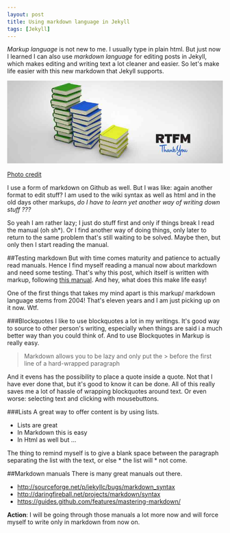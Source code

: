 ```yaml
---
layout: post
title: Using markdown language in Jekyll
tags: [Jekyll]
---
```


*Markup language* is not new to me. I usually type in plain html. But just now I learned I can also use *markdown language* for editing posts in Jekyll, which makes editing and writing text a lot cleaner and easier. So let's make life easier with this new markdown that Jekyll supports. 

![Read the Manual](/images/read-the-manual.jpg)
<div id="caption"><a href="https://www.flickr.com/photos/paulcross/12034282963" target="_blank" rel="nofollow">Photo credit</a></div>

I use a form of markdown on Github as well. But I was like: again another format to edit stuff? I am used to the wiki syntax as well as html and in the old days other markups, *do I have to learn yet another way of writing down stuff ???*

So yeah I am rather lazy; I just do stuff first and only if things break I read the manual (oh sh*). Or I find another way of doing things, only later to return to the same problem that's still waiting to be solved. Maybe then, but only then I start reading the manual.

<!--more-->

##Testing markdown
But with time comes maturity and patience to actually read manuals. Hence I find myself reading a manual now about markdown and need some testing. That's why this post, which itself is written with markup, following [this manual](http://daringfireball.net/projects/markdown/). And hey, what does this make life easy! 

One of the first things that takes my mind apart is this markup/ markdown language stems from 2004! That's eleven years and I am just picking up on it now. Wtf.

###Blockquotes
I like to use blockquotes a lot in my writings. It's good way to source to other person's writing, especially when things are said i a much better way than you could think of. And to use Blockquotes in Markup is really easy.
>Markdown allows you to be lazy and only put the > before the first line of a hard-wrapped paragraph

And it evens has the possibility to place a quote inside a quote. Not that I have ever done that, but it's good to know it can be done. All of this really saves me a lot of hassle of wrapping blockquotes around text. Or even worse: selecting text and clicking with mousebuttons.

###Lists
A great way to offer content is by using lists. 

* Lists are great
* In Markdown this is easy 
* In Html as well but ...  

The thing to remind myself is to give a blank space between the paragraph separating the list with the text, or else * the list will * not come.

##Markdown manuals
There is many great manuals out there.

* <http://sourceforge.net/p/jekyllc/bugs/markdown_syntax>
* <http://daringfireball.net/projects/markdown/syntax>
* <https://guides.github.com/features/mastering-markdown/>

**Action**: I will be going through those manuals a lot more now and will force myself to write only in markdown from now on. 
